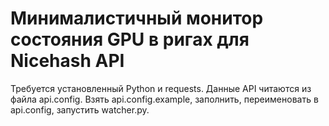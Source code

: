 # Минималистичный монитор состояния GPU в ригах для Nicehash API
Требуется установленный Python и requests.
Данные API читаются из файла api.config.
Взять api.config.example, заполнить, переименовать в api.config, запустить watcher.py.